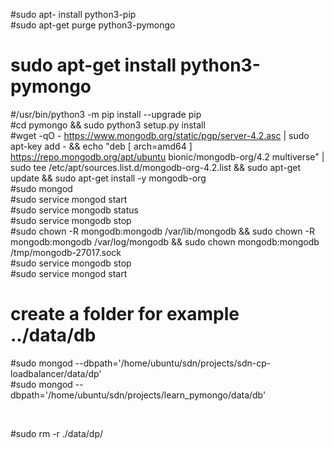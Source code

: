 



#sudo apt-  install python3-pip <br>
#sudo apt-get purge python3-pymongo <br>
# sudo apt-get install python3-pymongo <br>
#/usr/bin/python3 -m pip install --upgrade pip <br>
#cd pymongo && sudo python3 setup.py install <br>
#wget -qO - https://www.mongodb.org/static/pgp/server-4.2.asc | sudo apt-key add - && echo "deb [ arch=amd64 ] https://repo.mongodb.org/apt/ubuntu bionic/mongodb-org/4.2 multiverse" | sudo tee /etc/apt/sources.list.d/mongodb-org-4.2.list  && sudo apt-get update && sudo apt-get install -y mongodb-org
 <br>
#sudo mongod <br>
#sudo service mongod start <br>
#sudo service mongodb status <br>
#sudo service mongodb stop <br>
#sudo chown -R mongodb:mongodb /var/lib/mongodb && sudo chown -R mongodb:mongodb /var/log/mongodb && sudo chown mongodb:mongodb /tmp/mongodb-27017.sock <br>
#sudo service mongodb stop <br>
#sudo service mongod start <br>
# create a folder for example ../data/db <br>
#sudo mongod --dbpath='/home/ubuntu/sdn/projects/sdn-cp-loadbalancer/data/dp' 
<br>
#sudo mongod --dbpath='/home/ubuntu/sdn/projects/learn_pymongo/data/db'

<br>


#sudo rm -r ./data/dp/
